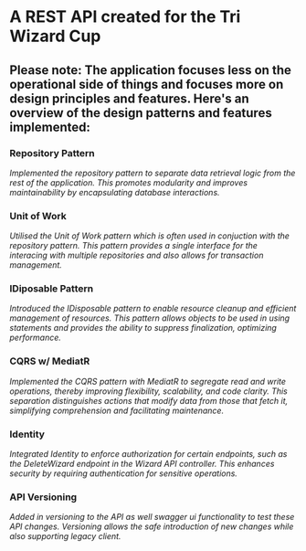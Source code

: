 <h1>A REST API created for the Tri Wizard Cup</h1>

Please note: The application focuses less on the operational side of things and focuses more on design principles and features. Here's an overview of the design patterns and features implemented:
-----------------------------------------------------------------------------------

<h3>Repository Pattern</h3> <i>Implemented the repository pattern to separate data retrieval logic from the rest of the application. This promotes modularity and improves maintainability by encapsulating database interactions.</i>


<h3>Unit of Work</h3> <i>Utilised the Unit of Work pattern which is often used in conjuction with the repository pattern. This pattern provides a single interface for the interacing with multiple repositories and also allows for transaction management.</i>


<h3>IDiposable Pattern</h3> <i>Introduced the IDisposable pattern to enable resource cleanup and efficient management of resources. This pattern allows objects to be used in using statements and provides the ability to suppress finalization, optimizing performance.</i>


<h3>CQRS w/ MediatR</h3> <i>Implemented the CQRS pattern with MediatR to segregate read and write operations, thereby improving flexibility, scalability, and code clarity. This separation distinguishes actions that modify data from those that fetch it, simplifying comprehension and facilitating maintenance.</i>


<h3>Identity</h3> <i>Integrated Identity to enforce authorization for certain endpoints, such as the DeleteWizard endpoint in the Wizard API controller. This enhances security by requiring authentication for sensitive operations.</i>


<h3>API Versioning</h3> <i>Added in versioning to the API as well swagger ui functionality to test these API changes. Versioning allows the safe introduction of new changes while also supporting legacy client.</i>
